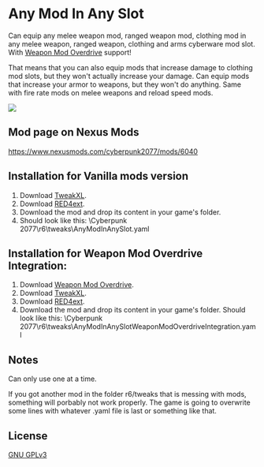 # Any Mod In Any Slot

Can equip any melee weapon mod, ranged weapon mod, clothing mod in any melee weapon, ranged weapon, clothing and arms cyberware mod slot. With [Weapon Mod Overdrive](https://www.nexusmods.com/cyberpunk2077/mods/1714) support! 

That means that you can also equip mods that increase damage to clothing mod slots, but they won't actually increase your damage. Can equip mods that increase your armor to weapons, but they won't do anything. Same with fire rate mods on melee weapons and reload speed mods.

![](https://staticdelivery.nexusmods.com/mods/3333/images/6040/6040-1666392870-611448752.jpeg)

## Mod page on Nexus Mods

https://www.nexusmods.com/cyberpunk2077/mods/6040

## Installation for Vanilla mods version

1. Download [TweakXL](https://www.nexusmods.com/cyberpunk2077/mods/4197).
2. Download [RED4ext](https://www.nexusmods.com/cyberpunk2077/mods/2380).
3. Download the mod and drop its content in your game's folder. 
4. Should look like this: 
\Cyberpunk 2077\r6\tweaks\AnyModInAnySlot.yaml

## Installation for Weapon Mod Overdrive Integration:

1. Download [Weapon Mod Overdrive](https://www.nexusmods.com/cyberpunk2077/mods/1714).
2. Download [TweakXL](https://www.nexusmods.com/cyberpunk2077/mods/4197).
3. Download [RED4ext](https://www.nexusmods.com/cyberpunk2077/mods/2380).
4. Download the mod and drop its content in your game's folder. Should look like this: 
\Cyberpunk 2077\r6\tweaks\AnyModInAnySlotWeaponModOverdriveIntegration.yaml

## Notes

Can only use one at a time.

If you got another mod in the folder r6/tweaks that is messing with mods, something will porbably not work properly. The game is going to overwrite some lines with whatever .yaml file is last or something like that.

## License

[GNU GPLv3](https://choosealicense.com/licenses/gpl-3.0/)